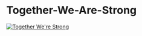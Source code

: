 # Together-We-Are-Strong

[![Together We're Strong](https://img.youtube.com/vi/5TJebt_lUmk/0.jpg)](https://www.youtube.com/watch?v=5TJebt_lUmk)
